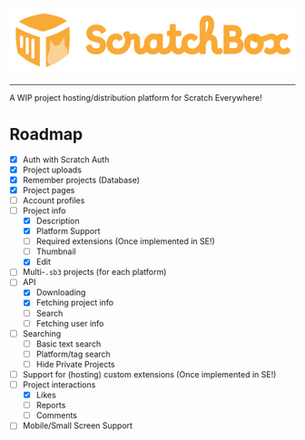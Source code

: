 <p align="center">
    <img alt="ScratchBox" src="public/scratchbox-logo-full.svg">
</p>

---

A WIP project hosting/distribution platform for Scratch Everywhere!

# Roadmap

- [x] Auth with Scratch Auth
- [x] Project uploads
- [x] Remember projects (Database)
- [x] Project pages
- [ ] Account profiles
- [ ] Project info
  - [x] Description
  - [x] Platform Support
  - [ ] Required extensions (Once implemented in SE!)
  - [ ] Thumbnail
  - [x] Edit
- [ ] Multi-`.sb3` projects (for each platform)
- [ ] API
  - [x] Downloading
  - [x] Fetching project info
  - [ ] Search
  - [ ] Fetching user info
- [ ] Searching
  - [ ] Basic text search
  - [ ] Platform/tag search
  - [ ] Hide Private Projects
- [ ] Support for (hosting) custom extensions (Once implemented in SE!)
- [ ] Project interactions
  - [x] Likes
  - [ ] Reports
  - [ ] Comments
- [ ] Mobile/Small Screen Support
